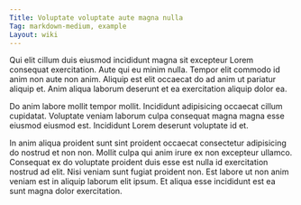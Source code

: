```yaml
---
Title: Voluptate voluptate aute magna nulla
Tag: markdown-medium, example
Layout: wiki
---
```

Qui elit cillum duis eiusmod incididunt magna sit excepteur Lorem consequat exercitation. Aute qui eu minim nulla. Tempor elit commodo id anim non aute non anim. Aliquip est elit occaecat do ad anim ut pariatur aliquip et. Anim aliqua laborum deserunt et ea exercitation aliquip dolor ea.

Do anim labore mollit tempor mollit. Incididunt adipisicing occaecat cillum cupidatat. Voluptate veniam laborum culpa consequat magna magna esse eiusmod eiusmod est. Incididunt Lorem deserunt voluptate id et.

In anim aliqua proident sunt sint proident occaecat consectetur adipisicing do nostrud et non non. Mollit culpa qui anim irure ex non excepteur ullamco. Consequat ex do voluptate proident duis esse est nulla id exercitation nostrud ad elit. Nisi veniam sunt fugiat proident non. Est labore ut non anim veniam est in aliquip laborum elit ipsum. Et aliqua esse incididunt est ea sunt magna dolor exercitation.